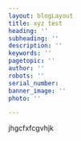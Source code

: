 ```yaml
---
layout: blogLayout
title: xyz test
heading: ''
subheading: ''
description: ''
keywords: ''
pagetopic: ''
author: ''
robots: ''
serial_number: 
banner_image: ''
photo: ''

---
```

jhgcfxfcgvhjk